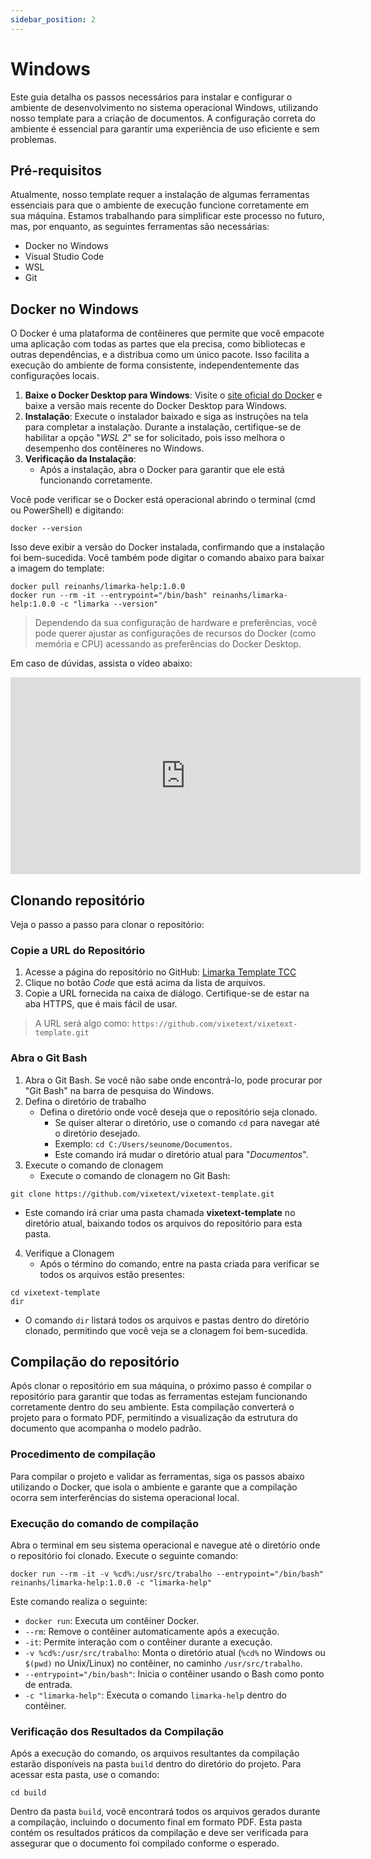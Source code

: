```yaml
---
sidebar_position: 2
---
```


# Windows

Este guia detalha os passos necessários para instalar e configurar o ambiente de desenvolvimento no sistema operacional Windows, utilizando nosso template para a criação de documentos. A configuração correta do ambiente é essencial para garantir uma experiência de uso eficiente e sem problemas.

## Pré-requisitos

Atualmente, nosso template requer a instalação de algumas ferramentas essenciais para que o ambiente de execução funcione corretamente em sua máquina. Estamos trabalhando para simplificar este processo no futuro, mas, por enquanto, as seguintes ferramentas são necessárias:

- Docker no Windows
- Visual Studio Code
- WSL
- Git

## Docker no Windows

O Docker é uma plataforma de contêineres que permite que você empacote uma aplicação com todas as partes que ela precisa, como bibliotecas e outras dependências, e a distribua como um único pacote. Isso facilita a execução do ambiente de forma consistente, independentemente das configurações locais.

1. **Baixe o Docker Desktop para Windows**: Visite o [site oficial do Docker](https://www.docker.com/products/docker-desktop/) e baixe a versão mais recente do Docker Desktop para Windows.
2. **Instalação**: Execute o instalador baixado e siga as instruções na tela para completar a instalação. Durante a instalação, certifique-se de habilitar a opção "*WSL 2*" se for solicitado, pois isso melhora o desempenho dos contêineres no Windows.
3. **Verificação da Instalação**:
   - Após a instalação, abra o Docker para garantir que ele está funcionando corretamente.

Você pode verificar se o Docker está operacional abrindo o terminal (cmd ou PowerShell) e digitando: 

```
docker --version
```

Isso deve exibir a versão do Docker instalada, confirmando que a instalação foi bem-sucedida. Você também pode digitar o comando abaixo para baixar a imagem do template:

```shell
docker pull reinanhs/limarka-help:1.0.0
docker run --rm -it --entrypoint="/bin/bash" reinanhs/limarka-help:1.0.0 -c "limarka --version"
```

> Dependendo da sua configuração de hardware e preferências, você pode querer ajustar as configurações de recursos do Docker (como memória e CPU) acessando as preferências do Docker Desktop.

Em caso de dúvidas, assista o vídeo abaixo:

<iframe width="560" height="315" src="https://www.youtube.com/embed/umFz3MRTSN0?si=IZe7Ntanw6LwZbgz" title="YouTube video player" frameborder="0" allow="accelerometer; autoplay; clipboard-write; encrypted-media; gyroscope; picture-in-picture; web-share" referrerpolicy="strict-origin-when-cross-origin" allowfullscreen></iframe>

## Clonando repositório

Veja o passo a passo para clonar o repositório:

### Copie a URL do Repositório

1. Acesse a página do repositório no GitHub: [Limarka Template TCC](https://github.com/vixetext/vixetext-template)
2. Clique no botão *Code* que está acima da lista de arquivos.
3. Copie a URL fornecida na caixa de diálogo. Certifique-se de estar na aba HTTPS, que é mais fácil de usar. 

> A URL será algo como: `https://github.com/vixetext/vixetext-template.git`

### Abra o Git Bash

1. Abra o Git Bash. Se você não sabe onde encontrá-lo, pode procurar por "Git Bash" na barra de pesquisa do Windows.
2. Defina o diretório de trabalho
   - Defina o diretório onde você deseja que o repositório seja clonado. 
     - Se quiser alterar o diretório, use o comando `cd` para navegar até o diretório desejado. 
     - Exemplo: `cd C:/Users/seunome/Documentos`.
     - Este comando irá mudar o diretório atual para "*Documentos*".
3. Execute o comando de clonagem
   - Execute o comando de clonagem no Git Bash:
  
```shell
git clone https://github.com/vixetext/vixetext-template.git
```

   - Este comando irá criar uma pasta chamada **vixetext-template** no diretório atual, baixando todos os arquivos do repositório para esta pasta.
4. Verifique a Clonagem
   - Após o término do comando, entre na pasta criada para verificar se todos os arquivos estão presentes:

```shell
cd vixetext-template
dir
```

   - O comando `dir` listará todos os arquivos e pastas dentro do diretório clonado, permitindo que você veja se a clonagem foi bem-sucedida.

## Compilação do repositório

Após clonar o repositório em sua máquina, o próximo passo é compilar o repositório para garantir que todas as ferramentas estejam funcionando corretamente dentro do seu ambiente. Esta compilação converterá o projeto para o formato PDF, permitindo a visualização da estrutura do documento que acompanha o modelo padrão.

### Procedimento de compilação

Para compilar o projeto e validar as ferramentas, siga os passos abaixo utilizando o Docker, que isola o ambiente e garante que a compilação ocorra sem interferências do sistema operacional local.

### Execução do comando de compilação

Abra o terminal em seu sistema operacional e navegue até o diretório onde o repositório foi clonado. Execute o seguinte comando:

```shell
docker run --rm -it -v %cd%:/usr/src/trabalho --entrypoint="/bin/bash" reinanhs/limarka-help:1.0.0 -c "limarka-help"
```

Este comando realiza o seguinte:

- `docker run`: Executa um contêiner Docker.
- `--rm`: Remove o contêiner automaticamente após a execução.
- `-it`: Permite interação com o contêiner durante a execução.
- `-v %cd%:/usr/src/trabalho`: Monta o diretório atual (`%cd%` no Windows ou `$(pwd)` no Unix/Linux) no contêiner, no caminho `/usr/src/trabalho`.
- `--entrypoint="/bin/bash"`: Inicia o contêiner usando o Bash como ponto de entrada.
- `-c "limarka-help"`: Executa o comando `limarka-help` dentro do contêiner.

### Verificação dos Resultados da Compilação

Após a execução do comando, os arquivos resultantes da compilação estarão disponíveis na pasta `build` dentro do diretório do projeto. Para acessar esta pasta, use o comando:

```shell
cd build
```

Dentro da pasta `build`, você encontrará todos os arquivos gerados durante a compilação, incluindo o documento final em formato PDF. Esta pasta contém os resultados práticos da compilação e deve ser verificada para assegurar que o documento foi compilado conforme o esperado.
